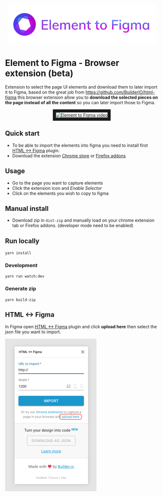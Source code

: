 <p align="center">
  <img alt="Element to Figma" src="https://github.com/octavioamu/element-to-figma/blob/main/src/popup/logo.png">  
</p>

# Element to Figma - Browser extension (beta)


Extension to select the page UI elements and download them to later import it to Figma, based on the great job from https://github.com/BuilderIO/html-figma this browser extension allow you to **download the selected pieces on the page instead of all the content** so you can later import those to Figma.

<p align="center"> 
<a href="http://www.youtube.com/watch?feature=player_embedded&v=BdD5v6qClBs
" target="_blank" align="center"><img src="https://img.youtube.com/vi/BdD5v6qClBs/maxresdefault.jpg" 
alt="Element to Figma video" width="560" height="315" border="10" /></a>
</p>

## Quick start
* To be able to import the elements into figma you need to install first [HTML <-> Figma](https://www.figma.com/community/plugin/747985167520967365) plugin.
* Download the extension [Chrome store](https://chrome.google.com/webstore/detail/element-to-figma/apadkficecnpmnjmedbpdbkikcofdpim) or [Firefox addons](https://addons.mozilla.org/pt-BR/firefox/addon/element-to-figma/)


## Usage
* Go to the page you want to capture elements
* Click the extension icon and *Enable Selector* 
* Click on the elements you wish to copy to figma

## Manual install
* Download zip in `dist-zip` and manually load on your chrome extension tab or Firefox addons. (developer mode need to be enabled) 

## Run locally 
`yarn install`

### Development 
`yarn run watch:dev`

### Generate zip 
`yarn build-zip`


## HTML <-> Figma
In Figma open [HTML <-> Figma](https://www.figma.com/community/plugin/747985167520967365) plugin and click **upload here** then select the json file you want to import. 

![html to figma](docs/html-figma-example.png)
